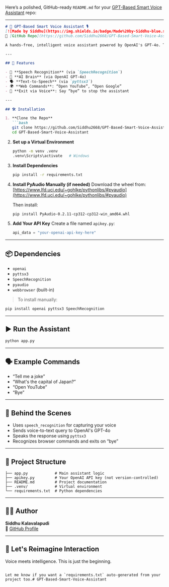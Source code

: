 Here’s a polished, GitHub-ready `README.md` for your [GPT-Based Smart Voice Assistant](https://github.com/Siddhu2668/GPT-Based-Smart-Voice-Assistant.git) repo:

---

```markdown
# 🧠 GPT-Based Smart Voice Assistant 🎙️  
[![Made by Siddhu](https://img.shields.io/badge/Made%20by-Siddhu-blue.svg)](https://github.com/Siddhu2668)  
🔗 [GitHub Repo](https://github.com/Siddhu2668/GPT-Based-Smart-Voice-Assistant)

A hands-free, intelligent voice assistant powered by OpenAI's GPT-4o. This assistant listens to your voice, talks back intelligently, and can even open websites — all through natural language.

---

## 🚀 Features

- 🎤 **Speech Recognition** (via `SpeechRecognition`)
- 🧠 **AI Brain** (via OpenAI GPT-4o)
- 🗣️ **Text-to-Speech** (via `pyttsx3`)
- 🌍 **Web Commands**: “Open YouTube”, “Open Google”
- 🛑 **Exit via Voice**: Say “bye” to stop the assistant

---

## 🛠️ Installation

1. **Clone the Repo**
   ```bash
   git clone https://github.com/Siddhu2668/GPT-Based-Smart-Voice-Assistant.git
   cd GPT-Based-Smart-Voice-Assistant
   ```

2. **Set up a Virtual Environment**
   ```bash
   python -m venv .venv
   .venv\Scripts\activate   # Windows
   ```

3. **Install Dependencies**
   ```bash
   pip install -r requirements.txt
   ```

4. **Install PyAudio Manually (if needed)**
   Download the wheel from:  
   [https://www.lfd.uci.edu/~gohlke/pythonlibs/#pyaudio](https://www.lfd.uci.edu/~gohlke/pythonlibs/#pyaudio)

   Then install:
   ```bash
   pip install PyAudio‑0.2.11‑cp312‑cp312‑win_amd64.whl
   ```

5. **Add Your API Key**
   Create a file named `apikey.py`:
   ```python
   api_data = "your-openai-api-key-here"
   ```

---

## 📦 Dependencies

- `openai`
- `pyttsx3`
- `SpeechRecognition`
- `pyaudio`
- `webbrowser` (built-in)

> To install manually:
```bash
pip install openai pyttsx3 SpeechRecognition
```

---

## ▶️ Run the Assistant

```bash
python app.py
```

---

## 🗣️ Example Commands

- “Tell me a joke”
- “What's the capital of Japan?”
- “Open YouTube”
- “Bye”

---

## 🤖 Behind the Scenes

- Uses `speech_recognition` for capturing your voice
- Sends voice-to-text query to OpenAI's GPT-4o
- Speaks the response using `pyttsx3`
- Recognizes browser commands and exits on “bye”

---

## 📁 Project Structure

```
├── app.py            # Main assistant logic
├── apikey.py         # Your OpenAI API key (not version-controlled)
├── README.md         # Project documentation
├── .venv/            # Virtual environment
└── requirements.txt  # Python dependencies
```

---

## 👨‍💻 Author

**Siddhu Kalavalapudi**  
🔗 [GitHub Profile](https://github.com/Siddhu2668)

---

## 🧠 Let's Reimagine Interaction  
Voice meets intelligence. This is just the beginning.
```

Let me know if you want a `requirements.txt` auto-generated from your project too.#   G P T - B a s e d - S m a r t - V o i c e - A s s i s t a n t 
 
 
